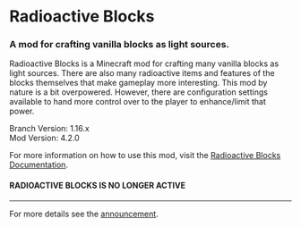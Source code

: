 # Radioactive Blocks
### A mod for crafting vanilla blocks as light sources.

Radioactive Blocks is a Minecraft mod for crafting many vanilla blocks as light sources. There are also many radioactive items and features of the blocks themselves that make gameplay more interesting. This mod by nature is a bit overpowered. However, there are configuration settings available to hand more control over to the player to enhance/limit that power.

Branch Version: 1.16.x<br>
Mod Version: 4.2.0

For more information on how to use this mod, visit the [Radioactive Blocks Documentation](https://thesarlaacsweep.github.io/radioactiveblocks/).

#### RADIOACTIVE BLOCKS IS NO LONGER ACTIVE
----
For more details see the [announcement](https://www.curseforge.com/minecraft/mc-mods/radioactive-blocks#c28).
